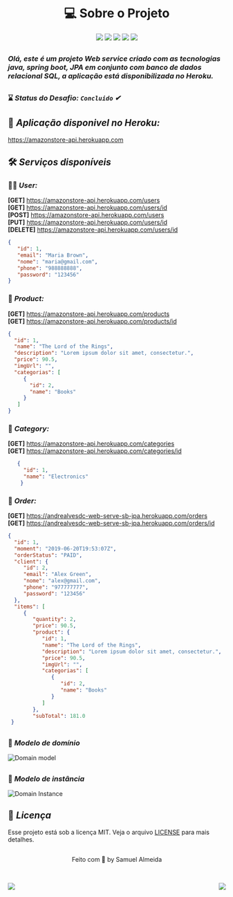 <h1 align="center"> 💻 Sobre o Projeto </h1> 

<div align="center" > 
    <img src="https://img.shields.io/badge/Java-ED8B00?style=for-the-badge&logo=java&logoColor=white"/>
    <img src="https://img.shields.io/badge/Spring-6DB33F?style=for-the-badge&logo=spring&logoColor=white"/>
    <img src="https://img.shields.io/badge/Insomnia-5849be?style=for-the-badge&logo=Insomnia&logoColor=white"/>
    <img src="https://img.shields.io/badge/Heroku-430098?style=for-the-badge&logo=heroku&logoColor=white"/>
    <img src="https://img.shields.io/badge/PostgreSQL-316192?style=for-the-badge&logo=postgresql&logoColor=white"/>
</div>

##

<h3><i>Olá, este é um projeto Web service criado com as tecnologias java, spring boot, JPA em conjunto com banco de dados relacional SQL, a aplicação está disponibilizada no Heroku.</i></h3>

##

### ⌛ <i>Status do Desafio: **`Concluido`** ✔</i>
 
##

## 🥇 <i>Aplicação disponivel no Heroku:</i>

https://amazonstore-api.herokuapp.com

## 🛠  <i>Serviços disponíveis</i> 

### 👨‍💻 <i>User:</i>

 **[GET]**  https://amazonstore-api.herokuapp.com/users
 <br>
 **[GET]**  https://amazonstore-api.herokuapp.com/users/id
 <br>
 **[POST]**  https://amazonstore-api.herokuapp.com/users
 <br>
 **[PUT]**  https://amazonstore-api.herokuapp.com/users/id
 <br>
 **[DELETE]** https://amazonstore-api.herokuapp.com/users/id

   ```json
 {
      "id": 1,
      "email": "Maria Brown",
      "nome": "maria@gmail.com",
      "phone": "988888888",
      "password": "123456"
 }
   ``` 
   
### 🎁 <i>Product:</i>

 **[GET]**    https://amazonstore-api.herokuapp.com/products
 <br>
 **[GET]**    https://amazonstore-api.herokuapp.com/products/id

```json
{
  "id": 1,
  "name": "The Lord of the Rings",
  "description": "Lorem ipsum dolor sit amet, consectetur.",
  "price": 90.5,
  "imgUrl": "",
  "categorias": [
     {
       "id": 2,
       "name": "Books"
     }
   ]
} 
 ```

### 📌 <i>Category:</i>

 **[GET]**    https://amazonstore-api.herokuapp.com/categories
 <br>
 **[GET]**    https://amazonstore-api.herokuapp.com/categories/id

```json
   {
     "id": 1,
     "name": "Electronics"
    }
```

### 🛒 <i>Order:</i>

 **[GET]**    https://andrealvesdc-web-serve-sb-jpa.herokuapp.com/orders
 <br>
 **[GET]**    https://andrealvesdc-web-serve-sb-jpa.herokuapp.com/orders/id

```json
{
  "id": 1,
  "moment": "2019-06-20T19:53:07Z",
  "orderStatus": "PAID",
  "client": {
     "id": 2,
     "email": "Alex Green",
     "nome": "alex@gmail.com",
     "phone": "977777777",
     "password": "123456"
  },
  "items": [
     {
        "quantity": 2,
        "price": 90.5,
        "product": {
           "id": 1,
           "name": "The Lord of the Rings",
           "description": "Lorem ipsum dolor sit amet, consectetur.",
           "price": 90.5,
           "imgUrl": "",
           "categorias": [
              {
                 "id": 2,
                 "name": "Books"
              }
           ]
        },
        "subTotal": 181.0
 }
 ```
##
 
### 🎯 <i>Modelo de domínio</i>

![Domain model](https://user-images.githubusercontent.com/19534807/82755495-3ce71600-9daa-11ea-8641-d01bfcaf1720.png)

## 

### 🚀  <i>Modelo de instância</i>

![Domain Instance](https://user-images.githubusercontent.com/19534807/82755481-280a8280-9daa-11ea-9be0-44ce2affc36b.png)


## 📝 <i>Licença</i>

Esse projeto está sob a licença MIT.  Veja o arquivo <a href="https://github.com/samuelalmeida95/amazonStore-api/blob/master/LICENSE">LICENSE</a> para mais detalhes.

##

<p align="center">Feito com 💚 by Samuel Almeida</p>

## 

<br>

<div align="right">
    <img src="https://img.shields.io/badge/License-MIT-blue.svg"/>
    <img src="https://img.shields.io/badge/STATUS-CONCLUIDO-<#12EAEA>.svg" align="left"/>
</div>


